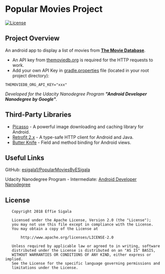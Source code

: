 # Popular Movies Project

[![License](https://img.shields.io/badge/License-Apache%202.0-blue.svg)](https://opensource.org/licenses/Apache-2.0)

## Project Overview
An android app to display a list of movies from **[The Movie Database](https://www.themoviedb.org)**.

* An API key from [themoviedb.org](https://developers.themoviedb.org/3/getting-started/introduction) is required for the HTTP requests to work.
* Add your own API Key in [gradle.properties](https://developer.android.com/studio/build/index.html#properties-files) file (located in your root project directory):

```
THEMOVIEDB_ORG_API_KEY="xxx"
```

_Developed for the Udacity Nanodegree Program **"Android Developer Nanodegree by Google"**._

## Third-Party Libraries

- [Picasso](http://square.github.io/picasso/) - A powerful image downloading and caching library for Android.
- [Retrofit 2.x](http://square.github.io/retrofit/) - A type-safe HTTP client for Android and Java.
- [Butter Knife](http://jakewharton.github.io/butterknife/) - Field and method binding for Android views.

## Useful Links

GitHub: [esigala1/PopularMoviesByESigala](https://github.com/esigala1/PopularMoviesByESigala)

Udacity Nanodegree Program - Intermediate: [Android Developer Nanodegree](https://www.udacity.com/course/android-developer-nanodegree-by-google--nd801)

## License
```
   Copyright 2018 Effie Sigala

   Licensed under the Apache License, Version 2.0 (the "License");
   you may not use this file except in compliance with the License.
   You may obtain a copy of the License at

       http://www.apache.org/licenses/LICENSE-2.0

   Unless required by applicable law or agreed to in writing, software
   distributed under the License is distributed on an "AS IS" BASIS,
   WITHOUT WARRANTIES OR CONDITIONS OF ANY KIND, either express or implied.
   See the License for the specific language governing permissions and
   limitations under the License.
```